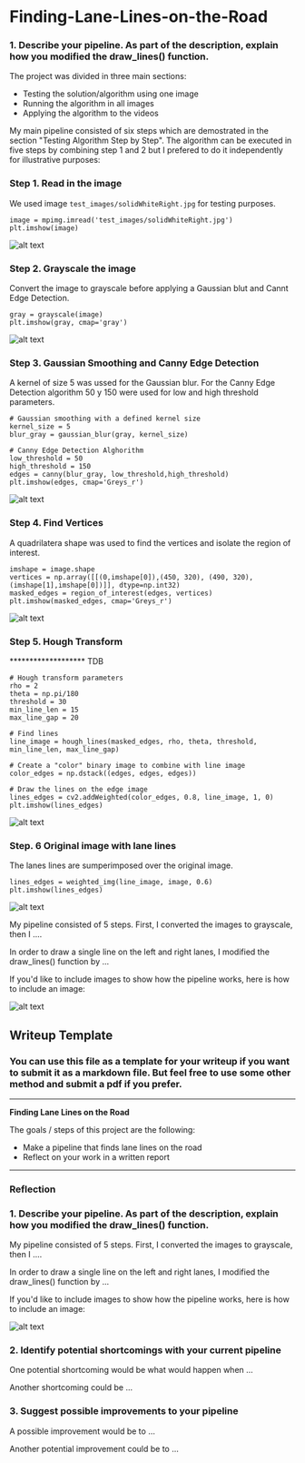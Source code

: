 # Finding-Lane-Lines-on-the-Road

### 1. Describe your pipeline. As part of the description, explain how you modified the draw_lines() function.

The project was divided in three main sections:
* Testing the solution/algorithm using one image
* Running the algorithm in all images
* Applying the algorithm to the videos

My main pipeline consisted of six steps which are demostrated in the section "Testing Algorithm Step by Step". The algorithm can be executed in five steps by combining step 1 and 2 but I prefered to do it independently for illustrative purposes:

[//]: # (Image References)

[image1]: ./test_images/solidWhiteRight.jpg
[image2]: ./test_algorithm/grayscale_image.png
[image3]: ./test_algorithm/gaussian_and_canny.png
[image4]: ./test_algorithm/vertices.png
[image5]: ./test_algorithm/hough_transform.png
[image6]: ./test_algorithm/original_with_lanes.png

### Step 1. Read in the image
We used image ```test_images/solidWhiteRight.jpg``` for testing purposes.

```
image = mpimg.imread('test_images/solidWhiteRight.jpg')
plt.imshow(image)
```

![alt text][image1]

### Step 2. Grayscale the image
Convert the image to grayscale before applying a Gaussian blut and Cannt Edge Detection.

```
gray = grayscale(image)
plt.imshow(gray, cmap='gray')
```

![alt text][image2]

### Step 3. Gaussian Smoothing and Canny Edge Detection
A kernel of size 5 was ussed for the Gaussian blur. For the Canny Edge Detection algorithm 50 y 150 were used for low and high threshold parameters.

```
# Gaussian smoothing with a defined kernel size
kernel_size = 5
blur_gray = gaussian_blur(gray, kernel_size)

# Canny Edge Detection Alghorithm
low_threshold = 50
high_threshold = 150
edges = canny(blur_gray, low_threshold,high_threshold)
plt.imshow(edges, cmap='Greys_r')
```

![alt text][image3]

### Step 4. Find Vertices
A quadrilatera shape was used to find the vertices and isolate the region of interest.

```
imshape = image.shape
vertices = np.array([[(0,imshape[0]),(450, 320), (490, 320), (imshape[1],imshape[0])]], dtype=np.int32)
masked_edges = region_of_interest(edges, vertices)
plt.imshow(masked_edges, cmap='Greys_r')

```

![alt text][image4]

### Step 5. Hough Transform
******************* TDB

```
# Hough transform parameters
rho = 2 
theta = np.pi/180 
threshold = 30    
min_line_len = 15 
max_line_gap = 20 

# Find lines
line_image = hough_lines(masked_edges, rho, theta, threshold, min_line_len, max_line_gap)

# Create a "color" binary image to combine with line image
color_edges = np.dstack((edges, edges, edges)) 

# Draw the lines on the edge image
lines_edges = cv2.addWeighted(color_edges, 0.8, line_image, 1, 0) 
plt.imshow(lines_edges)

```

![alt text][image5]

### Step. 6 Original image with lane lines
The lanes lines are sumperimposed over the original image.

```
lines_edges = weighted_img(line_image, image, 0.6)
plt.imshow(lines_edges)

```

![alt text][image6]

My pipeline consisted of 5 steps. First, I converted the images to grayscale, then I .... 

In order to draw a single line on the left and right lanes, I modified the draw_lines() function by ...

If you'd like to include images to show how the pipeline works, here is how to include an image: 

![alt text][image1]

## Writeup Template

### You can use this file as a template for your writeup if you want to submit it as a markdown file. But feel free to use some other method and submit a pdf if you prefer.

---

**Finding Lane Lines on the Road**

The goals / steps of this project are the following:
* Make a pipeline that finds lane lines on the road
* Reflect on your work in a written report


[//]: # (Image References)

[image1]: ./examples/grayscale.jpg "Grayscale"

---

### Reflection

### 1. Describe your pipeline. As part of the description, explain how you modified the draw_lines() function.

My pipeline consisted of 5 steps. First, I converted the images to grayscale, then I .... 

In order to draw a single line on the left and right lanes, I modified the draw_lines() function by ...

If you'd like to include images to show how the pipeline works, here is how to include an image: 

![alt text][image1]


### 2. Identify potential shortcomings with your current pipeline


One potential shortcoming would be what would happen when ... 

Another shortcoming could be ...


### 3. Suggest possible improvements to your pipeline

A possible improvement would be to ...

Another potential improvement could be to ...
